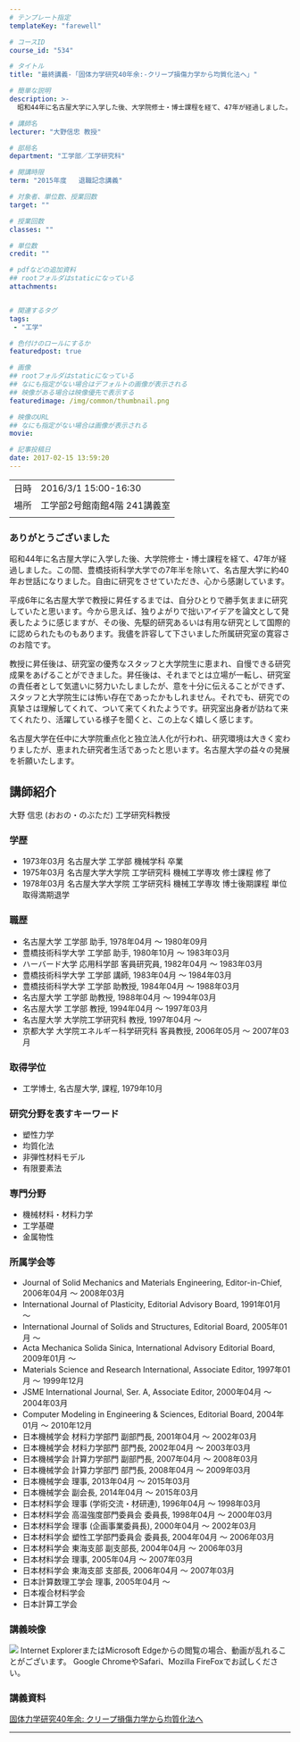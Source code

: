 ```yaml
---
# テンプレート指定
templateKey: "farewell"

# コースID
course_id: "534"

# タイトル
title: "最終講義-「固体力学研究40年余:-クリープ損傷力学から均質化法へ」"

# 簡単な説明
description: >-
  昭和44年に名古屋大学に入学した後、大学院修士・博士課程を経て、47年が経過しました。この間、豊橋技術科学大学での7年半を除いて、名古屋大学に約40年お世話になりました。自由に研究をさせていただき、心から感謝しています。平成6年に名古屋大学で教授に昇任するまでは、自分ひとりで勝手気ままに研究していたと思います。今から思えば、独りよがりで拙いアイデアを論文として発表したように感じますが、その ...

# 講師名
lecturer: "大野信忠 教授"

# 部局名
department: "工学部／工学研究科"

# 開講時限
term: "2015年度	退職記念講義"

# 対象者、単位数、授業回数
target: ""

# 授業回数
classes: ""

# 単位数
credit: ""

# pdfなどの追加資料
## rootフォルダはstaticになっている
attachments:


# 関連するタグ
tags:
 - "工学"

# 色付けのロールにするか
featuredpost: true

# 画像
## rootフォルダはstaticになっている
## なにも指定がない場合はデフォルトの画像が表示される
## 映像がある場合は映像優先で表示する
featuredimage: /img/common/thumbnail.png

# 映像のURL
## なにも指定がない場合は画像が表示される
movie: 

# 記事投稿日
date: 2017-02-15 13:59:20
---
```


|   |   |
|---|---|
| 日時 | 2016/3/1  15:00-16:30 |
| 場所 | 工学部2号館南館4階 241講義室 |
|   |   |


### ありがとうございました

昭和44年に名古屋大学に入学した後、大学院修士・博士課程を経て、47年が経過しました。この間、豊橋技術科学大学での7年半を除いて、名古屋大学に約40年お世話になりました。自由に研究をさせていただき、心から感謝しています。

平成6年に名古屋大学で教授に昇任するまでは、自分ひとりで勝手気ままに研究していたと思います。今から思えば、独りよがりで拙いアイデアを論文として発表したように感じますが、その後、先駆的研究あるいは有用な研究として国際的に認められたものもあります。我儘を許容して下さいました所属研究室の寛容さのお陰です。

教授に昇任後は、研究室の優秀なスタッフと大学院生に恵まれ、自慢できる研究成果をあげることができました。昇任後は、それまでとは立場が一転し、研究室の責任者として気遣いに努力いたしましたが、意を十分に伝えることができず、スタッフと大学院生には怖い存在であったかもしれません。それでも、研究での真摯さは理解してくれて、ついて来てくれたようです。研究室出身者が訪ねて来てくれたり、活躍している様子を聞くと、この上なく嬉しく感じます。

名古屋大学在任中に大学院重点化と独立法人化が行われ、研究環境は大きく変わりましたが、恵まれた研究者生活であったと思います。名古屋大学の益々の発展を祈願いたします。


## 講師紹介

大野 信忠 (おおの・のぶただ) 工学研究科教授

### 学歴

* 1973年03月 名古屋大学 工学部 機械学科 卒業
* 1975年03月 名古屋大学大学院 工学研究科 機械工学専攻 修士課程 修了
* 1978年03月 名古屋大学大学院 工学研究科 機械工学専攻 博士後期課程 単位取得満期退学

### 職歴

* 名古屋大学 工学部 助手, 1978年04月 ～ 1980年09月
* 豊橋技術科学大学 工学部 助手, 1980年10月 ～ 1983年03月
* ハーバード大学 応用科学部 客員研究員, 1982年04月 ～ 1983年03月
* 豊橋技術科学大学 工学部 講師, 1983年04月 ～ 1984年03月
* 豊橋技術科学大学 工学部 助教授, 1984年04月 ～ 1988年03月
* 名古屋大学 工学部 助教授, 1988年04月 ～ 1994年03月
* 名古屋大学 工学部 教授, 1994年04月 ～ 1997年03月
* 名古屋大学 大学院工学研究科 教授, 1997年04月 ～
* 京都大学 大学院エネルギー科学研究科 客員教授, 2006年05月 ～ 2007年03月

### 取得学位

* 工学博士, 名古屋大学, 課程, 1979年10月

### 研究分野を表すキーワード

* 塑性力学
* 均質化法
* 非弾性材料モデル
* 有限要素法

### 専門分野

* 機械材料・材料力学
* 工学基礎
* 金属物性

### 所属学会等

* Journal of Solid Mechanics and Materials Engineering, Editor-in-Chief, 2006年04月 ～ 2008年03月
* International Journal of Plasticity, Editorial Advisory Board, 1991年01月 ～
* International Journal of Solids and Structures, Editorial Board, 2005年01月 ～
* Acta Mechanica Solida Sinica, International Advisory Editorial Board, 2009年01月 ～
* Materials Science and Research International, Associate Editor, 1997年01月 ～ 1999年12月
* JSME International Journal, Ser. A, Associate Editor, 2000年04月 ～ 2004年03月
* Computer Modeling in Engineering & Sciences, Editorial Board, 2004年01月 ～ 2010年12月
* 日本機械学会 材料力学部門 副部門長, 2001年04月 ～ 2002年03月
* 日本機械学会 材料力学部門 部門長, 2002年04月 ～ 2003年03月
* 日本機械学会 計算力学部門 副部門長, 2007年04月 ～ 2008年03月
* 日本機械学会 計算力学部門 部門長, 2008年04月 ～ 2009年03月
* 日本機械学会 理事, 2013年04月 ～ 2015年03月
* 日本機械学会 副会長, 2014年04月 ～ 2015年03月
* 日本材料学会 理事 (学術交流・材研連), 1996年04月 ～ 1998年03月
* 日本材料学会 高温強度部門委員会 委員長, 1998年04月 ～ 2000年03月
* 日本材料学会 理事 (企画事業委員長), 2000年04月 ～ 2002年03月
* 日本材料学会 塑性工学部門委員会 委員長, 2004年04月 ～ 2006年03月
* 日本材料学会 東海支部 副支部長, 2004年04月 ～ 2006年03月
* 日本材料学会 理事, 2005年04月 ～ 2007年03月
* 日本材料学会 東海支部 支部長, 2006年04月 ～ 2007年03月
* 日本計算数理工学会 理事, 2005年04月 ～
* 日本複合材料学会
* 日本計算工学会


### 講義映像


![](http://ocw.nagoya-u.jp/files/534/thumbnail.jpg) Internet ExplorerまたはMicrosoft Edgeからの閲覧の場合、動画が乱れることがございます。
Google ChromeやSafari、Mozilla FireFoxでお試しください。

### 講義資料

[固体力学研究40年余: クリープ損傷力学から均質化法へ](http://ocw.nagoya-u.jp/files/534/ono-saisyu.pdf) 

-----
